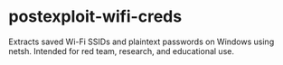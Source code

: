 # postexploit-wifi-creds
Extracts saved Wi-Fi SSIDs and plaintext passwords on Windows using netsh. Intended for red team, research, and educational use.

